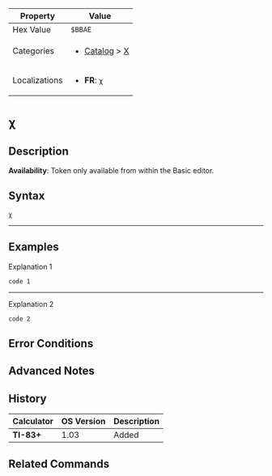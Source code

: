| Property      | Value |
|---------------|-------|
| Hex Value     | `$BBAE`|
| Categories    | <ul><li>[Catalog](../categories/Catalog.md) > [Χ](../categories/Catalog.md#Χ)</li></ul> |
| Localizations | <ul><li><b>FR</b>: `χ`</li></ul> |

# `χ`

## Description



<b>Availability</b>: Token only available from within the Basic editor.

## Syntax
`χ`

<hr>

## Examples

Explanation 1
```ti-basic
code 1
```
---
Explanation 2
```ti-basic
code 2
```

## Error Conditions


## Advanced Notes


## History
| Calculator | OS Version | Description |
|------------|------------|-------------|
| <b>TI-83+</b> | 1.03 | Added

## Related Commands

    